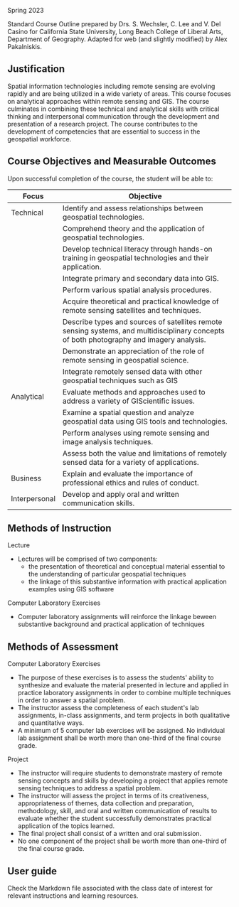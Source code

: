Spring 2023

Standard Course Outline prepared by Drs. S. Wechsler, C. Lee and V. Del Casino for California State University, Long Beach College of Liberal Arts, Department of Geography. Adapted for web (and slightly modified) by Alex Pakalniskis.

## Justification
Spatial information technologies including remote sensing are evolving rapidly and are being utilized in a wide variety of areas. This course focuses on analytical approaches within remote sensing and GIS. The course culminates in combining these technical and analytical skills with critical thinking and interpersonal communication through the development and presentation of a research project. The course contributes to the development of competencies that are essential to success in the geospatial workforce.

## Course Objectives and Measurable Outcomes
Upon successful completion of the course, the student will be able to:

| Focus | Objective |
| --- | --- |
| Technical | Identify and assess relationships between geospatial technologies. | 
|  |  Comprehend theory and the application of geospatial technologies. |
|  | Develop technical literacy through hands-on training in geospatial technologies and their application. | 
|  | Integrate primary and secondary data into GIS. | 
|  |  Perform various spatial analysis procedures. | 
|  | Acquire theoretical and practical knowledge of remote sensing satellites and techniques. |
|  |  Describe types and sources of satellites remote sensing systems, and multidisciplinary concepts of both photography and imagery analysis. |
|  |  Demonstrate an appreciation of the role of remote sensing in geospatial science. |
|  |  Integrate remotely sensed data with other geospatial techniques such as GIS |
| Analytical | Evaluate methods and approaches used to address a variety of GIScientific issues. |
|  | Examine a spatial question and analyze geospatial data using GIS tools and technologies. |
|  | Perform analyses using remote sensing and image analysis techniques. |
|  | Assess both the value and limitations of remotely sensed data for a variety of applications. |
| Business | Explain and evaluate the importance of professional ethics and rules of conduct. |
| Interpersonal | Develop and apply oral and written communication skills. |

## Methods of Instruction
Lecture
* Lectures will be comprised of two components:
    * the presentation of theoretical and conceptual material essential to the understanding of particular geospatial techniques
    * the linkage of this substantive information with practical application examples using GIS software

Computer Laboratory Exercises
* Computer laboratory assignments will reinforce the linkage beween substantive background and practical application of techniques

## Methods of Assessment
Computer Laboratory Exercises
* The purpose of these exercises is to assess the students' ability to synthesize and evaluate the material presented in lecture and applied in practice laboratory assignments in order to combine multiple techniques in order to answer a spatial problem.
* The instructor assess the completeness of each student's lab assignments, in-class assignments, and term projects in both qualitative and quantitative ways.
* A minimum of 5 computer lab exercises will be assigned. No individual lab assignment shall be worth more than one-third of the final course grade.

Project
* The instructor will require students to demonstrate mastery of remote sensing concepts and skills by developing a project that applies remote sensing techniques to address a spatial problem. 
* The instructor will assess the project in terms of its creativeness, appropriateness of themes, data collection and preparation, methodology, skill, and oral and written communication of results to evaluate whether the student successfully demonstrates practical application of the topics learned. 
* The final project shall consist of a written and oral submission. 
* No one component of the project shall be worth more than one-third of the final course grade. 


## User guide
Check the Markdown file associated with the class date of interest for relevant instructions and learning resources.
